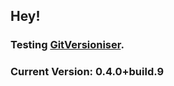 ## Hey!

### Testing [GitVersioniser](https://github.com/Luzkan/GHActionsRepo).

### Current Version: **0.4.0+build.9**
